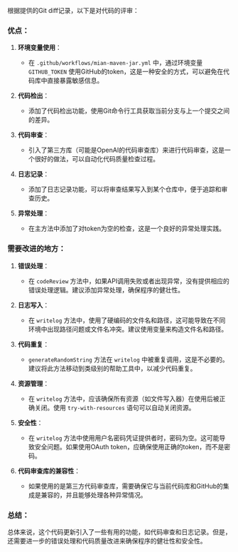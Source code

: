 根据提供的Git diff记录，以下是对代码的评审：

### 优点：

1. **环境变量使用**：
   - 在 `.github/workflows/mian-maven-jar.yml` 中，通过环境变量 `GITHUB_TOKEN` 使用GitHub的token，这是一种安全的方式，可以避免在代码库中直接暴露敏感信息。

2. **代码检出**：
   - 添加了代码检出功能，使用Git命令行工具获取当前分支与上一个提交之间的差异。

3. **代码审查**：
   - 引入了第三方库（可能是OpenAI的代码审查库）来进行代码审查，这是一个很好的做法，可以自动化代码质量检查过程。

4. **日志记录**：
   - 添加了日志记录功能，可以将审查结果写入到某个仓库中，便于追踪和审查历史。

5. **异常处理**：
   - 在主方法中添加了对token为空的检查，这是一个良好的异常处理实践。

### 需要改进的地方：

1. **错误处理**：
   - 在 `codeReview` 方法中，如果API调用失败或者出现异常，没有提供相应的错误处理逻辑。建议添加异常处理，确保程序的健壮性。

2. **日志写入**：
   - 在 `writelog` 方法中，使用了硬编码的文件名和路径，这可能导致在不同环境中出现路径问题或文件名冲突。建议使用变量来构造文件名和路径。

3. **代码重复**：
   - `generateRandomString` 方法在 `writelog` 中被重复调用，这是不必要的。建议将此方法移动到类级别的帮助工具中，以减少代码重复。

4. **资源管理**：
   - 在 `writelog` 方法中，应该确保所有资源（如文件写入器）在使用后被正确关闭。使用 `try-with-resources` 语句可以自动关闭资源。

5. **安全性**：
   - 在 `writelog` 方法中使用用户名密码凭证提供者时，密码为空。这可能导致安全问题。如果使用OAuth token，应确保使用正确的token，而不是密码。

6. **代码审查库的兼容性**：
   - 如果使用的是第三方代码审查库，需要确保它与当前代码库和GitHub的集成是兼容的，并且能够处理各种异常情况。

### 总结：

总体来说，这个代码更新引入了一些有用的功能，如代码审查和日志记录。但是，还需要进一步的错误处理和代码质量改进来确保程序的健壮性和安全性。
